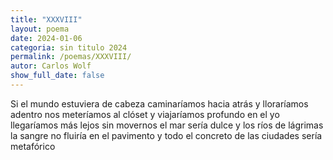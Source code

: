 ```yaml
---
title: "XXXVIII"
layout: poema
date: 2024-01-06
categoria: sin titulo 2024
permalink: /poemas/XXXVIII/
autor: Carlos Wolf
show_full_date: false
---
```

Si el mundo estuviera de cabeza
caminaríamos hacia atrás y lloraríamos adentro
nos meteríamos al clóset y viajaríamos profundo en el yo
llegaríamos más lejos sin movernos
el mar sería dulce y los ríos de lágrimas
la sangre no fluiría en el pavimento
y todo el concreto de las ciudades sería metafórico